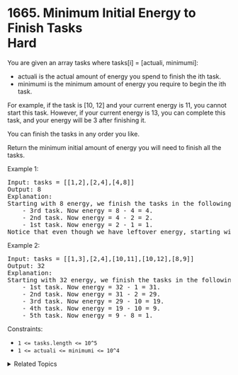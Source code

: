 # 1665. Minimum Initial Energy to Finish Tasks<br> Hard

You are given an array tasks where tasks[i] = [actuali, minimumi]:

- actuali is the actual amount of energy you spend to finish the ith task.
- minimumi is the minimum amount of energy you require to begin the ith task.

For example, if the task is [10, 12] and your current energy is 11, you cannot start this task. However, if your current energy is 13, you can complete this task, and your energy will be 3 after finishing it.

You can finish the tasks in any order you like.

Return the minimum initial amount of energy you will need to finish all the tasks.


Example 1:

<pre>
Input: tasks = [[1,2],[2,4],[4,8]]
Output: 8
Explanation:
Starting with 8 energy, we finish the tasks in the following order:
    - 3rd task. Now energy = 8 - 4 = 4.
    - 2nd task. Now energy = 4 - 2 = 2.
    - 1st task. Now energy = 2 - 1 = 1.
Notice that even though we have leftover energy, starting with 7 energy does not work because we cannot do the 3rd task.
</pre>

Example 2:

<pre>
Input: tasks = [[1,3],[2,4],[10,11],[10,12],[8,9]]
Output: 32
Explanation:
Starting with 32 energy, we finish the tasks in the following order:
    - 1st task. Now energy = 32 - 1 = 31.
    - 2nd task. Now energy = 31 - 2 = 29.
    - 3rd task. Now energy = 29 - 10 = 19.
    - 4th task. Now energy = 19 - 10 = 9.
    - 5th task. Now energy = 9 - 8 = 1.
</pre>

Constraints:

- `1 <= tasks.length <= 10^5`
- `1 <= actual​i <= minimumi <= 10^4`

<details>

<summary> Related Topics </summary>

-   `Array`
-   `Greedy`

</details>